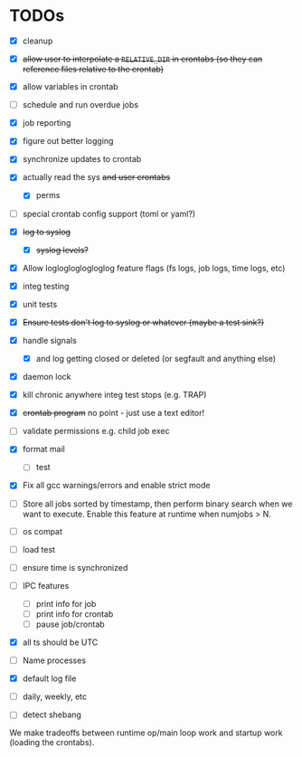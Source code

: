 # TODOs

- [x] cleanup
- [x] ~~allow user to interpolate a `RELATIVE_DIR` in crontabs (so they can reference files relative to the crontab)~~
- [x] allow variables in crontab
- [ ] schedule and run overdue jobs
- [x] job reporting
- [x] figure out better logging
- [x] synchronize updates to crontab
- [x] actually read the sys ~~and user crontabs~~
  - [x] perms
- [ ] special crontab config support (toml or yaml?)
- [x] ~~log to syslog~~
  - [x] ~~syslog levels?~~
- [x] Allow loglogloglogloglog feature flags (fs logs, job logs, time logs, etc)
- [x] integ testing
- [x] unit tests
- [x] ~~Ensure tests don't log to syslog or whatever (maybe a test sink?)~~
- [x] handle signals
  - [x] and log getting closed or deleted (or segfault and anything else)
- [x] daemon lock
- [x] kill chronic anywhere integ test stops (e.g. TRAP)
- [x] ~~crontab program~~ no point - just use a text editor!
- [ ] validate permissions e.g. child job exec
- [x] format mail
  - [ ] test
- [x] Fix all gcc warnings/errors and enable strict mode
- [ ] Store all jobs sorted by timestamp, then perform binary search when we want to execute. Enable this feature at runtime when numjobs > N.
- [ ] os compat
- [ ] load test
- [ ] ensure time is synchronized
- [ ] IPC features
  - [ ] print info for job <id>
  - [ ] print info for crontab <id>
  - [ ] pause job/crontab <id>
- [x] all ts should be UTC
- [ ] Name processes
- [x] default log file
- [ ] daily, weekly, etc
- [ ] detect shebang


We make tradeoffs between runtime op/main loop work and startup work (loading the crontabs).
